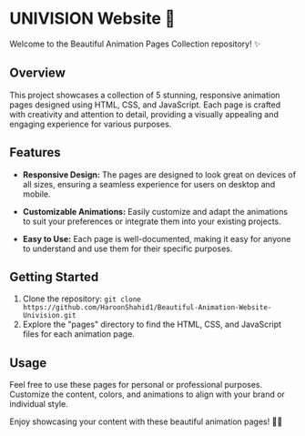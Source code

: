 # UNIVISION Website 💫

Welcome to the Beautiful Animation Pages Collection repository! ✨

## Overview

This project showcases a collection of 5 stunning, responsive animation pages designed using HTML, CSS, and JavaScript. Each page is crafted with creativity and attention to detail, providing a visually appealing and engaging experience for various purposes.

## Features

- **Responsive Design:** The pages are designed to look great on devices of all sizes, ensuring a seamless experience for users on desktop and mobile.

- **Customizable Animations:** Easily customize and adapt the animations to suit your preferences or integrate them into your existing projects.

- **Easy to Use:** Each page is well-documented, making it easy for anyone to understand and use them for their specific purposes.

## Getting Started

1. Clone the repository: `git clone https://github.com/HaroonShahid1/Beautiful-Animation-Website-Univision.git`
2. Explore the "pages" directory to find the HTML, CSS, and JavaScript files for each animation page.

## Usage

Feel free to use these pages for personal or professional purposes. Customize the content, colors, and animations to align with your brand or individual style.

Enjoy showcasing your content with these beautiful animation pages! 🚀✨
